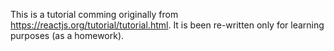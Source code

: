 This is a tutorial comming originally from https://reactjs.org/tutorial/tutorial.html.
It is been re-written only for learning purposes (as a homework).
